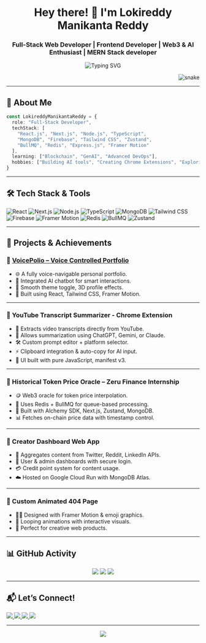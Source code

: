 
<!-- README.md for GitHub Profile -->

<h1 align="center">Hey there! 👋 I'm Lokireddy Manikanta Reddy</h1>
<h3 align="center">Full-Stack Web Developer | Frontend Developer | Web3 & AI Enthusiast | MERN Stack developer</h3>

<p align="center">
  <img src="https://readme-typing-svg.demolab.com?font=Fira+Code&pause=1000&center=true&vCenter=true&width=440&lines=Turning+ideas+into+code+%F0%9F%92%BB;Building+clean+and+powerful+web+apps+%E2%9A%99%EF%B8%8F;React+%7C+Next+%7C+Chrome+Extensions+%7C+Web3" alt="Typing SVG" />
</p>

<p align="right">
  <img src="https://media.giphy.com/media/v1.Y2lkPTc5MGI3NjExbzN0eDJsam85YmtoMXh2NmFteXRmeWxsaGZkZTFncjZ5anF1OW90MCZlcD12MV9naWZzX3NlYXJjaCZjdD1n/jBOOXxSJfG8kqMxT11/giphy.gif" alt="snake" />
</p>

---



## 🚀 About Me

```ts
const LokireddyManikantaReddy = {
  role: "Full-Stack Developer",
  techStack: [
    "React.js", "Next.js", "Node.js", "TypeScript",
    "MongoDB", "Firebase", "Tailwind CSS", "Zustand",
    "BullMQ", "Redis", "Express.js", "Framer Motion"
  ],
  learning: ["Blockchain", "GenAI", "Advanced DevOps"],
  hobbies: ["Building AI tools", "Creating Chrome Extensions", "Exploring Web3"]
}
```

---

## 🛠️ Tech Stack & Tools

![React](https://img.shields.io/badge/React-61DAFB?style=for-the-badge&logo=react&logoColor=000)
![Next.js](https://img.shields.io/badge/Next.js-000000?style=for-the-badge&logo=nextdotjs)
![Node.js](https://img.shields.io/badge/Node.js-339933?style=for-the-badge&logo=nodedotjs)
![TypeScript](https://img.shields.io/badge/TypeScript-3178C6?style=for-the-badge&logo=typescript)
![MongoDB](https://img.shields.io/badge/MongoDB-4EA94B?style=for-the-badge&logo=mongodb)
![Tailwind CSS](https://img.shields.io/badge/TailwindCSS-06B6D4?style=for-the-badge&logo=tailwindcss)
![Firebase](https://img.shields.io/badge/Firebase-FFCA28?style=for-the-badge&logo=firebase)
![Framer Motion](https://img.shields.io/badge/Framer_Motion-EF0179?style=for-the-badge&logo=framer)
![Redis](https://img.shields.io/badge/Redis-DC382D?style=for-the-badge&logo=redis)
![BullMQ](https://img.shields.io/badge/BullMQ-EA580C?style=for-the-badge&logo=nodedotjs)
![Zustand](https://img.shields.io/badge/Zustand-000000?style=for-the-badge&logo=zustand)

---

## 🌟 Projects & Achievements

### 🔹 [VoicePolio – Voice Controlled Portfolio](https://voicepolio.vercel.app)
- 🌐 A fully voice-navigable personal portfolio.
- 🧠 Integrated AI chatbot for smart interactions.
- 🎨 Smooth theme toggle, 3D profile effects.
- 🚀 Built using React, Tailwind CSS, Framer Motion.

---

### 🔹 YouTube Transcript Summarizer - Chrome Extension
- 🧾 Extracts video transcripts directly from YouTube.
- 🤖 Allows summarization using ChatGPT, Gemini, or Claude.
- 🛠️ Custom prompt editor + platform selector.
- ⚡ Clipboard integration & auto-copy for AI input.
- 🌟 UI built with pure JavaScript, manifest v3.

---

### 🔹 Historical Token Price Oracle – Zeru Finance Internship
- 🪙 Web3 oracle for token price interpolation.
- 🧮 Uses Redis + BullMQ for queue-based processing.
- 🔗 Built with Alchemy SDK, Next.js, Zustand, MongoDB.
- 📊 Fetches on-chain price data with timestamp control.

---

### 🔹 Creator Dashboard Web App
- 📢 Aggregates content from Twitter, Reddit, LinkedIn APIs.
- 🔐 User & admin dashboards with secure login.
- 💳 Credit point system for content usage.
- ☁️ Hosted on Google Cloud Run with MongoDB Atlas.

---

### 🔹 Custom Animated 404 Page
- 🤹‍♂️ Designed with Framer Motion & emoji graphics.
- 🔄 Looping animations with interactive visuals.
- 🎯 Perfect for creative web products.

---

## 📊 GitHub Activity

<p align="center">
  <img src="https://github-readme-stats.vercel.app/api?username=lokireddymanikantaredddy&show_icons=true&theme=tokyonight" />
  <img src="https://github-readme-stats.vercel.app/api/top-langs/?username=lokireddymanikantaredddy&layout=compact&theme=radical" />
  <img src="https://streak-stats.demolab.com?user=lokireddymanikantaredddy&theme=nightowl" />
</p>

---

## 📬 Let’s Connect!

<p align="left">
  <a href="mailto:manikantareddyloki@gmail.com">
    <img src="https://img.shields.io/badge/Gmail-EA4335?style=for-the-badge&logo=gmail&logoColor=white"/>
  </a>
  <a href="https://linkedin.com/in/lokireddy-manikanta-reddy/" target="_blank">
    <img src="https://img.shields.io/badge/LinkedIn-0077B5?style=for-the-badge&logo=linkedin&logoColor=white"/>
  </a>
  <a href="https://voicepolio.vercel.app" target="_blank">
    <img src="https://img.shields.io/badge/Portfolio-000000?style=for-the-badge&logo=vercel&logoColor=white"/>
  </a>
  <a href="https://github.com/lokireddymanikantaredddy" target="_blank">
    <img src="https://img.shields.io/badge/GitHub-171515?style=for-the-badge&logo=github&logoColor=white"/>
  </a>
</p>

---

<p align="center">
  <img src="https://capsule-render.vercel.app/api?type=waving&color=0:FC466B,100:3F5EFB&height=120&section=footer"/>
</p>
